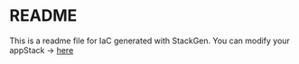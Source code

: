 # README
This is a readme file for IaC generated with StackGen.
You can modify your appStack -> [here](http://main.dev.stackgen.com/appstacks/fd2278d2-6201-4fc5-9091-89aee55b03c7)
